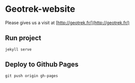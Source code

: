 # Geotrek-website
Please gives us a visit at [http://geotrek.fr/](http://geotrek.fr/)

## Run project

```
jekyll serve
```

## Deploy to Github Pages

```
git push origin gh-pages
```
